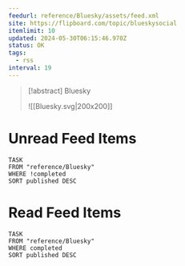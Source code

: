 ```yaml
---
feedurl: reference/Bluesky/assets/feed.xml
site: https://flipboard.com/topic/blueskysocial
itemlimit: 10
updated: 2024-05-30T06:15:46.970Z
status: OK
tags:
  - rss
interval: 19
---
```


> [!abstract] Bluesky
> 
>
> ![[Bluesky.svg|200x200]]
# Unread Feed Items
~~~dataview
TASK
FROM "reference/Bluesky"
WHERE !completed
SORT published DESC
~~~

# Read Feed Items
~~~dataview
TASK
FROM "reference/Bluesky"
WHERE completed
SORT published DESC
~~~
